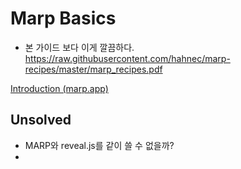# Marp Basics

- 본 가이드 보다 이게 깔끔하다. 
https://raw.githubusercontent.com/hahnec/marp-recipes/master/marp_recipes.pdf

[Introduction (marp.app)](https://marpit.marp.app/)


## Unsolved 

- MARP와 reveal.js를 같이 쓸 수 없을까?
- 
